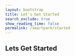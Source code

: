 ```yaml
---
layout: bootstrap
title: Let's Get Started
search_exclude: true
show_reading_time: false
permalink: /smartpark/started
---
```


## Lets Get Started
